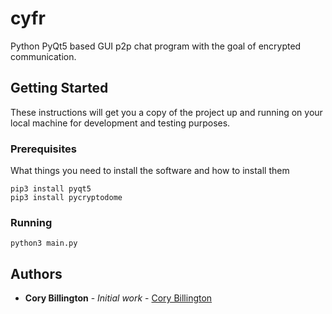 # cyfr

Python PyQt5 based GUI p2p chat program with the goal of encrypted communication.

## Getting Started

These instructions will get you a copy of the project up and running on your local machine for development and testing purposes.

### Prerequisites

What things you need to install the software and how to install them

```
pip3 install pyqt5
pip3 install pycryptodome
```

### Running

```
python3 main.py
```

## Authors

* **Cory Billington** - *Initial work* - [Cory Billington](https://github.com/mcorybillington)


